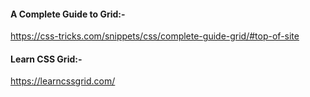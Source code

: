 #### A Complete Guide to Grid:-

https://css-tricks.com/snippets/css/complete-guide-grid/#top-of-site



#### Learn CSS Grid:-

https://learncssgrid.com/